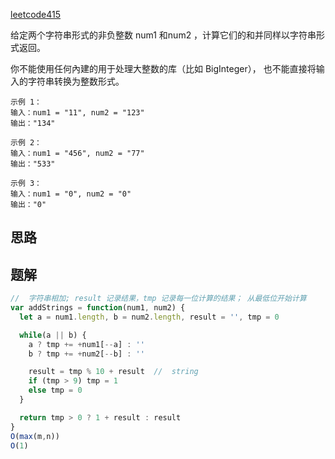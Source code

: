 [leetcode415](https://leetcode.cn/problems/add-strings/description/)

给定两个字符串形式的非负整数 num1 和num2 ，计算它们的和并同样以字符串形式返回。

你不能使用任何內建的用于处理大整数的库（比如 BigInteger）， 也不能直接将输入的字符串转换为整数形式。
```
示例 1：
输入：num1 = "11", num2 = "123"
输出："134"

示例 2：
输入：num1 = "456", num2 = "77"
输出："533"

示例 3：
输入：num1 = "0", num2 = "0"
输出："0"
```
## 思路



## 题解
```js
//  字符串相加; result 记录结果，tmp 记录每一位计算的结果； 从最低位开始计算
var addStrings = function(num1, num2) {
  let a = num1.length, b = num2.length, result = '', tmp = 0

  while(a || b) {
    a ? tmp += +num1[--a] : ''
    b ? tmp += +num2[--b] : ''

    result = tmp % 10 + result  //  string
    if (tmp > 9) tmp = 1
    else tmp = 0
  }

  return tmp > 0 ? 1 + result : result
}
O(max(m,n))
O(1)

```